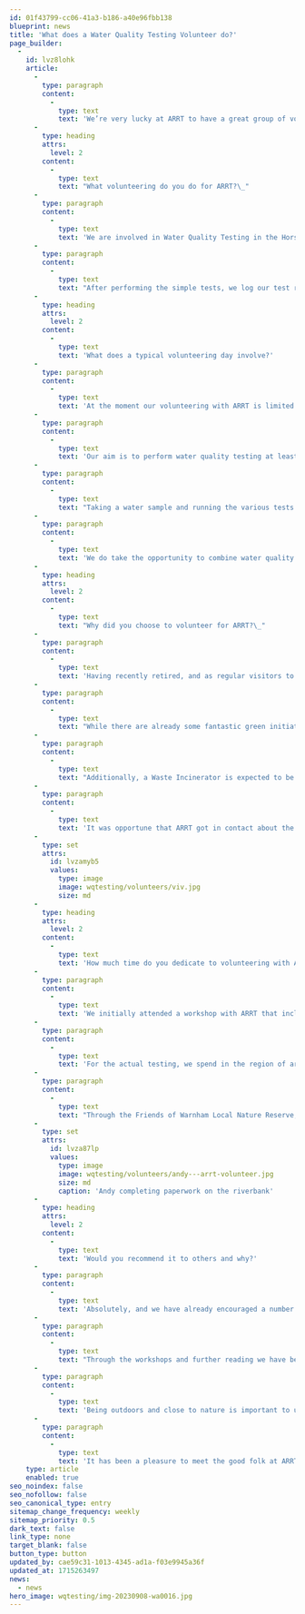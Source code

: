 ```yaml
---
id: 01f43799-cc06-41a3-b186-a40e96fbb138
blueprint: news
title: 'What does a Water Quality Testing Volunteer do?'
page_builder:
  -
    id: lvz8lohk
    article:
      -
        type: paragraph
        content:
          -
            type: text
            text: 'We’re very lucky at ARRT to have a great group of volunteers helping us carry out vital work to help our rivers and wildlife thrive. Two such volunteers are Andy and Viv. Here’s a little bit about what they do as ARRT volunteers and why they find this work so interesting and rewarding.'
      -
        type: heading
        attrs:
          level: 2
        content:
          -
            type: text
            text: "What volunteering do you do for ARRT?\_"
      -
        type: paragraph
        content:
          -
            type: text
            text: 'We are involved in Water Quality Testing in the Horsham District of West Sussex.'
      -
        type: paragraph
        content:
          -
            type: text
            text: "After performing the simple tests, we log our test results into a central system which contributes to a much wider programme of monitoring by Citizen Scientists, throughout the ARRT region and joining up with similar programmes around the UK. \_\_\_\_"
      -
        type: heading
        attrs:
          level: 2
        content:
          -
            type: text
            text: 'What does a typical volunteering day involve?'
      -
        type: paragraph
        content:
          -
            type: text
            text: 'At the moment our volunteering with ARRT is limited to water quality testing, although we are looking to get more involved.'
      -
        type: paragraph
        content:
          -
            type: text
            text: 'Our aim is to perform water quality testing at least monthly to ensure regularity in results - we try to do this on a fortnightly basis when able. We currently test at two different locations on Boldings Brook (which feeds into the River Arun in Horsham), both of which are a short journey from home.'
      -
        type: paragraph
        content:
          -
            type: text
            text: "Taking a water sample and running the various tests takes us around 15 minutes, and logging the results onto the central system another 5 minutes (although with practice, we are refining how we do this and getting better!) \_\_\_\_\_\_"
      -
        type: paragraph
        content:
          -
            type: text
            text: 'We do take the opportunity to combine water quality testing with getting out into the countryside and enjoying nature.'
      -
        type: heading
        attrs:
          level: 2
        content:
          -
            type: text
            text: "Why did you choose to volunteer for ARRT?\_"
      -
        type: paragraph
        content:
          -
            type: text
            text: 'Having recently retired, and as regular visitors to Warnham Local Nature Reserve in Horsham, we wanted to channel our spare time and energies into worthwhile environmental projects.'
      -
        type: paragraph
        content:
          -
            type: text
            text: "While there are already some fantastic green initiatives in the Horsham District, such as joining up the fragmented areas for insects by creating pollinator highways, there seemed to be a gap in terms of understanding the quality of the river water passing through it. We were very aware of the media reports about untreated sewage sometimes being discharged into water courses, and wanted to be able to identify any issues that were pertinent to the area. \_\_\_\_"
      -
        type: paragraph
        content:
          -
            type: text
            text: "Additionally, a Waste Incinerator is expected to be built to the north of the Warnham Nature Reserve, from which treated condensation is planned to be discharged into Boldings Brook, passing through the Warnham Local Nature Reserve and into the River Arun. Before the building and operation of the incinerator start, we wanted to produce a baseline set of water quality results to identify any subsequent changes. \_\_\_\_\_\_\_\_\_\_"
      -
        type: paragraph
        content:
          -
            type: text
            text: 'It was opportune that ARRT got in contact about the opportunity to volunteer, and we believe that the water quality test results will be mutually beneficial to ARRT and Horsham District Council.'
      -
        type: set
        attrs:
          id: lvzamyb5
          values:
            type: image
            image: wqtesting/volunteers/viv.jpg
            size: md
      -
        type: heading
        attrs:
          level: 2
        content:
          -
            type: text
            text: 'How much time do you dedicate to volunteering with ARRT?'
      -
        type: paragraph
        content:
          -
            type: text
            text: 'We initially attended a workshop with ARRT that included information about the wider context and reasons for water quality testing, along with training on the various tests and health & safety awareness.'
      -
        type: paragraph
        content:
          -
            type: text
            text: 'For the actual testing, we spend in the region of around 80 minutes per month (say 20 minutes x 2 sites = 40 minutes every two weeks).'
      -
        type: paragraph
        content:
          -
            type: text
            text: "Through the Friends of Warnham Local Nature Reserve, we have also supported ARRT in growing the numbers of volunteers in the Horsham District. With the support of the council, which generously allowed the use of a building at the Reserve, ARRT recently ran a workshop for around 18 new volunteers. \_"
      -
        type: set
        attrs:
          id: lvza87lp
          values:
            type: image
            image: wqtesting/volunteers/andy---arrt-volunteer.jpg
            size: md
            caption: 'Andy completing paperwork on the riverbank'
      -
        type: heading
        attrs:
          level: 2
        content:
          -
            type: text
            text: 'Would you recommend it to others and why?'
      -
        type: paragraph
        content:
          -
            type: text
            text: 'Absolutely, and we have already encouraged a number of likeminded friends in the area to volunteer.'
      -
        type: paragraph
        content:
          -
            type: text
            text: "Through the workshops and further reading we have become more aware of the demands on freshwater and other sources of pollution in it, and hope that increased awareness may help to change some of the damaging behaviours. \_\_ "
      -
        type: paragraph
        content:
          -
            type: text
            text: 'Being outdoors and close to nature is important to us both, but also rekindling an interest in science, along with making a small contribution to a much wider project in such an important area.'
      -
        type: paragraph
        content:
          -
            type: text
            text: 'It has been a pleasure to meet the good folk at ARRT. They are very passionate and knowledgeable about what they do, and very supportive. We look forward to helping them as best we can.'
    type: article
    enabled: true
seo_noindex: false
seo_nofollow: false
seo_canonical_type: entry
sitemap_change_frequency: weekly
sitemap_priority: 0.5
dark_text: false
link_type: none
target_blank: false
button_type: button
updated_by: cae59c31-1013-4345-ad1a-f03e9945a36f
updated_at: 1715263497
news:
  - news
hero_image: wqtesting/img-20230908-wa0016.jpg
---
```

